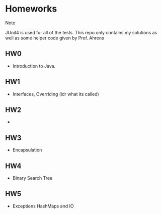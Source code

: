 # Homeworks
> [!Note]
> JUnit4 is used for all of the tests.
> This repo only contains my solutions as well as some helper code given by Prof. Ahrens

## HW0
- Introduction to Java.

## HW1
- Interfaces, Overriding (idr what its called)

## HW2
- 

## HW3
- Encapsulation

## HW4
- Binary Search Tree

## HW5
- Exceptions HashMaps and IO
